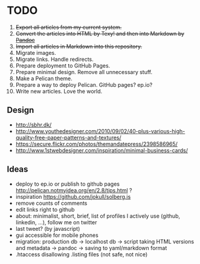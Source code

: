 # TODO

1. <del>Export all articles from my current system.</del>
2. <del>Convert the articles into HTML by Texy! and then into Markdown by [Pandoc][pandoc]</del>
3. <del>Import all articles in Markdown into this repository.</del>
4. Migrate images.
5. Migrate links. Handle redirects.
6. Prepare deployment to GitHub Pages.
7. Prepare minimal design. Remove all unnecessary stuff.
8. Make a Pelican theme.
9. Prepare a way to deploy Pelican. GitHub pages? ep.io?
10. Write new articles. Love the world.

## Design

- http://sbhr.dk/
- http://www.youthedesigner.com/2010/09/02/40-plus-various-high-quality-free-paper-patterns-and-textures/
- https://secure.flickr.com/photos/themandatepress/2398586965/
- http://www.1stwebdesigner.com/inspiration/minimal-business-cards/

## Ideas

- deploy to ep.io or publish to github pages http://pelican.notmyidea.org/en/2.8/tips.html ?
- inspiration https://github.com/jokull/solberg.is
- remove counts of comments
- edit links right to github
- about: minimalist, short, brief, list of profiles I actively use (github, linkedin, ...), follow me on twitter
- last tweet? (by javascript)
- gui accessible for mobile phones
- migration: production db -> localhost db -> script taking HTML versions and metadata -> pandoc -> saving to yaml/markdown format
- .htaccess disallowing .listing files (not safe, not nice)

[pandoc]: http://johnmacfarlane.net/pandoc/